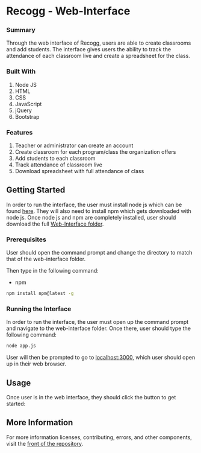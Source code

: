 # Recogg - Web-Interface

###  ###

### Summary ###
Through the web interface of Recogg, users are able to create classrooms and add students. The interface gives users the ability to track the attendance of each classroom live and create a spreadsheet for the class.

### Built With

1. Node JS
2. HTML
3. CSS
4. JavaScript
5. jQuery
6. Bootstrap

### Features

1. Teacher or administrator can create an account
2. Create classroom for each program/class the organization offers
3. Add students to each classroom
4. Track attendance of classroom live
5. Download spreadsheet with full attendance of class

## Getting Started

In order to run the interface, the user must install node js which can be found [here](https://nodejs.org/en/download/). They will also need to install npm which gets downloaded with node js. Once node js and npm are completely installed, user should download the full [Web-Interface folder](https://github.com/ashayp22/Recogg/tree/master/Web%20Interface).

### Prerequisites

User should open the command prompt and change the directory to match that of the web-interface folder.

Then type in the following command:
* npm
```sh
npm install npm@latest -g
```

### Running the Interface

In order to run the interface, the user must open up the command prompt and navigate to the web-interface folder. Once there, user should type the following command:

```sh
node app.js
```
User will then be prompted to go to [localhost:3000](localhost:3000), which user should open up in their web browser.

## Usage

Once user is in the web interface, they should click the button to get started:


## More Information ##

For more information licenses, contributing, errors, and other components, visit the [front of the repository](https://github.com/ashayp22/Recogg).




